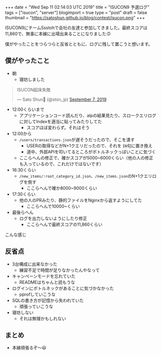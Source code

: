 +++
date = "Wed Sep 11 02:14:03 UTC 2019"
title = "ISUCON9 予選ログ"
tags = ["isucon", "server"]
blogimport = true
type = "post"
draft = false
thumbnail = "https://satoshun.github.io/blog/contest/isucon.png"
+++

ISUCON9にチームSsstohで会社の友達と参加してきました。最終スコアは11,860で、無事に本線に出場出来ることになりました:D

僕がやったことをつらつらと反省とともに、ログに残して置こうと想います。

## 僕がやったこと

- 朝
    - 寝坊しました

<blockquote class="twitter-tweet"><p lang="ja" dir="ltr">ISUCON起床失敗</p>&mdash; Sato Shun🧁 (@stsn_jp) <a href="https://twitter.com/stsn_jp/status/1170138234036207616?ref_src=twsrc%5Etfw">September 7, 2019</a></blockquote> <script async src="https://platform.twitter.com/widgets.js" charset="utf-8"></script>

- 12:00くらいまで
    - アプリケーションコード読んだり、alpの結果見たり、スロークエリログに対してIndexを適当に貼ってみたりしてた
        - スコアほぼ変わらず。それはそう
- 12:00から
    - `/users/transactions.json`が遅そうだったので、そこを潰す
        - USERの取得などがN+1クエリだったので、それを `IN`句に置き換え
        - 道中、外部APIを叩いてるところがボトルネックっぽいことに気づく
    - ここらへんの修正で、確かスコアが5000~6000くらい（他の人の修正も入っているので、これだけではないです）
- 16:30くらい
    - `/new_items/:root_category_id.json`、`/new_items.json`のN+1クエリログを倒す
        - ここらへんで確か8000~9000くらい
- 17:30くらい
    - 他の人のPRみたり、静的ファイルをNginxから返すようにしてた
        - ここらへんで10000~くらい
- 最後らへん
    - ログを出力しないようにしたり修正
        - ここらへんで最終スコアの11,860くらい

こんな感じ

## 反省点

- 3台構成に出来なかった
    - 練習不足で時間が足りなかったんやなって
- キャンペーンモードを忘れていた
    - READMEはちゃんと読もうな
- ログインにボトルネックがあることに気づかなかった
    - pprofしていこうな
- SQLの書き方が記憶から失われていた
    - 頑張っていこうな
- 寝坊しない
    - それは無理かもしれない

## まとめ

- 本線頑張るぞ〜😃
